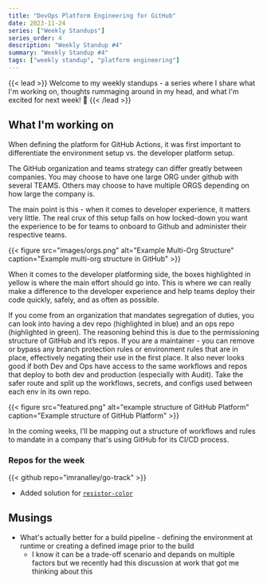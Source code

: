```yaml
---
title: "DevOps Platform Engineering for GitHub"
date: 2023-11-24
series: ["Weekly Standups"]
series_order: 4
description: "Weekly Standup #4"
summary: "Weekly Standup #4"
tags: ["weekly standup", "platform engineering"]
---
```

{{< lead >}}
Welcome to my weekly standups - a series where I share what I'm working on, thoughts rummaging around in my head, and what I'm excited for next week! 🚀 
{{< /lead >}}

## What I'm working on

When defining the platform for GitHub Actions, it was first important to differentiate the environment setup vs. the developer platform setup. 

The GitHub organization and teams strategy can differ greatly between companies. You may choose to have one large ORG under github with several TEAMS. Others may choose to have multiple ORGS depending on how large the company is.

The main point is this - when it comes to developer experience, it matters very little. The real crux of this setup falls on how locked-down you want the experience to be for teams to onboard to Github and administer their respective teams. 

<!-- insert photo of multi org structure -->
{{< figure
    src="images/orgs.png"
    alt="Example Multi-Org Structure"
    caption="Example multi-org structure in GitHub"
    >}}

When it comes to the developer platforming side, the boxes highlighted in yellow is where the main effort should go into. This is where we can really make a difference to the developer experience and help teams deploy their code quickly, safely, and as often as possible. 

If you come from an organization that mandates segregation of duties, you can look into having a dev repo (highlighted in blue) and an ops repo (highlighted in green). The reasoning behind this is due to the permissioning structure of GitHub and it’s repos. If you are a maintainer - you can remove or bypass any branch protection rules or environment rules that are in place, effectively negating their use in the first place. It also never looks good if both Dev and Ops have access to the same workflows and repos that deploy to both dev and production (especially with Audit). Take the safer route and split up the workflows, secrets, and configs used between each env in its own repo. 

{{< figure
    src="featured.png"
    alt="example structure of GitHub Platform"
    caption="Example structure of GitHub Platform"
    >}}

In the coming weeks, I’ll be mapping out a structure of workflows and rules to mandate in a company that's using GitHub for its CI/CD process.


### Repos for the week

{{< github repo="imranalley/go-track" >}}
* Added solution for [`resistor-color`](https://exercism.org/tracks/go/exercises/resistor-color)

## Musings

* What's actually better for a build pipeline - defining the environment at runtime or creating a defined image prior to the build
    * I know it can be a trade-off scenario and depands on multiple factors but we recently had this discussion at work that got me thinking about this


